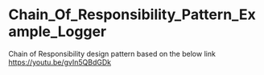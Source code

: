 # Chain_Of_Responsibility_Pattern_Example_Logger

Chain of Responsibility design pattern based on the below link
https://youtu.be/gvIn5QBdGDk
